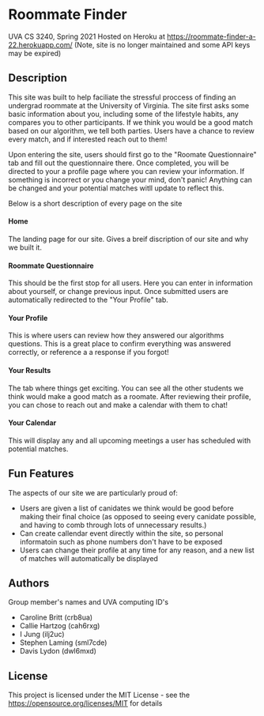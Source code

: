 # Roommate Finder
UVA CS 3240, Spring 2021
Hosted on Heroku at https://roommate-finder-a-22.herokuapp.com/ (Note, site is no longer maintained and some API keys may be expired)

## Description

 This site was built to help faciliate the stressful proccess of finding an undergrad roommate at the University of Virginia.
The site first asks some basic information about you, including some of the lifestyle habits, any compares you to other participants. If we think you would be a good match based on our algorithm, we tell both parties. Users have a chance to review every match, and if interested reach out to them!  

  Upon entering the site, users should first go to the "Roomate Questionnaire" tab and fill out the questionnaire there.  Once completed, you will be directed to your a profile page where you can review your information. If something is incorrect or you change your mind, don't panic! Anything can be changed and your potential matches witll update to reflect this.  

Below is a short description of every page on the site

#### Home

The landing page for our site. Gives a breif discription of our site and why we built it. 

#### Roommate Questionnaire

This should be the first stop for all users. Here you can enter in information about yourself, or change previous input. Once submitted users are automatically
redirected to the "Your Profile" tab.

#### Your Profile

This is where users can review how they answered our algorithms questions. This is a great place to confirm everything was answered correctly, or reference a
a response if you forgot!

#### Your Results

The tab where things get exciting. You can see all the other students we think would make a good match as a roomate. After reviewing their profile, you can chose
to reach out and make a calendar with them to chat!


#### Your Calendar

This will display any and all upcoming meetings a user has scheduled with potential matches.

## Fun Features
The aspects of our site we are particularly proud of:  

* Users are given a list of canidates we think would be good before making their final choice (as opposed to seeing every canidate possible, and having to comb through lots of unnecessary results.)
* Can create callendar event directly within the site, so personal informatoin such as phone numbers don't have to be exposed
* Users can change their profile at any time for any reason, and a new list of matches will automatically be displayed

## Authors

Group member's names and UVA computing ID's

* Caroline Britt (crb8ua)
* Callie Hartzog (cah6rxg)
* I Jung (ilj2uc)
* Stephen Laming (sml7cde)
* Davis Lydon (dwl6mxd)


## License

This project is licensed under the MIT License - see the https://opensource.org/licenses/MIT for details

